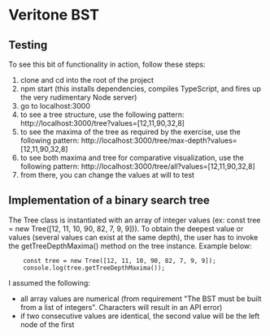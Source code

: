 # Veritone BST

## Testing
To see this bit of functionality in action, follow these steps:
1. clone and cd into the root of the project
2. npm start (this installs dependencies, compiles TypeScript, and fires up the very rudimentary Node server)
3. go to localhost:3000
4. to see a tree structure, use the following pattern: http://localhost:3000/tree?values=[12,11,90,32,8]
5. to see the maxima of the tree as required by the exercise, use the following pattern: http://localhost:3000/tree/max-depth?values=[12,11,90,32,8]
6. to see both maxima and tree for comparative visualization, use the following pattern: http://localhost:3000/tree/all?values=[12,11,90,32,8]
7. from there, you can change the values at will to test

## Implementation of a binary search tree
The Tree class is instantiated with an array of integer values (ex: const tree = new Tree([12, 11, 10, 90, 82, 7, 9, 9])). To obtain the deepest value or values (several values can exist at the same depth), the user has to invoke the getTreeDepthMaxima() method on the tree instance. Example below:

        const tree = new Tree([12, 11, 10, 90, 82, 7, 9, 9]);
        console.log(tree.getTreeDepthMaxima());

I assumed the following: 
- all array values are numerical (from requirement "The BST must be built from a list of integers". Characters will result in an API error)
- if two consecutive values are identical, the second value will be the left node of the first
